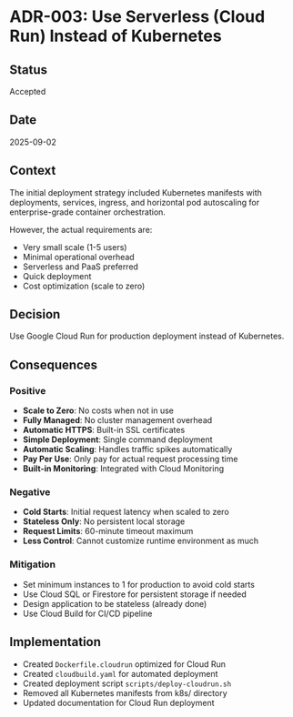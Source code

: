 # ADR-003: Use Serverless (Cloud Run) Instead of Kubernetes

## Status
Accepted

## Date
2025-09-02

## Context
The initial deployment strategy included Kubernetes manifests with deployments, services, ingress, and horizontal pod autoscaling for enterprise-grade container orchestration.

However, the actual requirements are:
- Very small scale (1-5 users)
- Minimal operational overhead
- Serverless and PaaS preferred
- Quick deployment
- Cost optimization (scale to zero)

## Decision
Use Google Cloud Run for production deployment instead of Kubernetes.

## Consequences

### Positive
- **Scale to Zero**: No costs when not in use
- **Fully Managed**: No cluster management overhead
- **Automatic HTTPS**: Built-in SSL certificates
- **Simple Deployment**: Single command deployment
- **Automatic Scaling**: Handles traffic spikes automatically
- **Pay Per Use**: Only pay for actual request processing time
- **Built-in Monitoring**: Integrated with Cloud Monitoring

### Negative
- **Cold Starts**: Initial request latency when scaled to zero
- **Stateless Only**: No persistent local storage
- **Request Limits**: 60-minute timeout maximum
- **Less Control**: Cannot customize runtime environment as much

### Mitigation
- Set minimum instances to 1 for production to avoid cold starts
- Use Cloud SQL or Firestore for persistent storage if needed
- Design application to be stateless (already done)
- Use Cloud Build for CI/CD pipeline

## Implementation
- Created `Dockerfile.cloudrun` optimized for Cloud Run
- Created `cloudbuild.yaml` for automated deployment
- Created deployment script `scripts/deploy-cloudrun.sh`
- Removed all Kubernetes manifests from k8s/ directory
- Updated documentation for Cloud Run deployment
